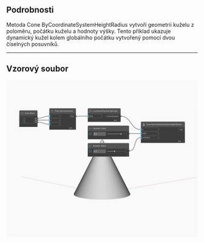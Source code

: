## Podrobnosti
Metoda Cone ByCoordinateSystemHeightRadius vytvoří geometrii kuželu z poloměru, počátku kuželu a hodnoty výšky. Tento příklad ukazuje dynamický kužel kolem globálního počátku vytvořený pomocí dvou číselných posuvníků.
___
## Vzorový soubor

![ByCoordinateSystemHeightRadius](./Autodesk.DesignScript.Geometry.Cone.ByCoordinateSystemHeightRadius_img.jpg)

